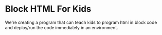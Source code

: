 <h1> Block HTML For Kids </h1>
We're creating a program that can teach kids to program html in block code and deploy/run the code immediately in an environment.

